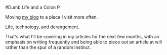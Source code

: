 #Dumb Life and a Colon P

Moving [my blog](https://galactocalypse.blogspot.in) to a place I visit more often.



Life, technology, and derangement.

That's what I'll be covering in my articles for the next few months, with an emphasis on writing frequently and being able to piece out an article at will rather than the spur of a random instinct. 
